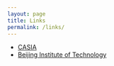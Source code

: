 ```yaml
---
layout: page
title: Links
permalink: /links/
---
```


* [CASIA]()
* [Beijing Institute of Technology]()

  

